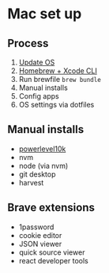 # Mac set up

## Process

1. [Update OS](https://mac.install.guide/commandlinetools/3)
2. [Homebrew + Xcode CLI](https://mac.install.guide/commandlinetools/3)
3. Run brewfile `brew bundle`
4. Manual installs
5. Config apps
6. OS settings via dotfiles

## Manual installs

- [powerlevel10k](https://www.warp.dev/blog/how-to-set-up-powerlevel10k-on-warp)
- nvm
- node (via nvm)
- git desktop
- harvest

## Brave extensions

- 1password
- cookie editor
- JSON viewer
- quick source viewer
- react developer tools
